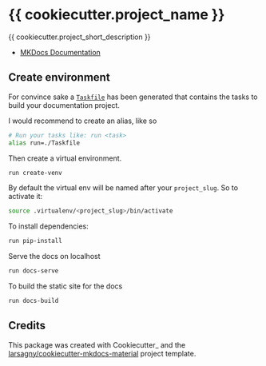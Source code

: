 # {{ cookiecutter.project_name }}


{{ cookiecutter.project_short_description }}

* [MKDocs Documentation](https://squidfunk.github.io/mkdocs-material/getting-started/)


## Create environment

For convince sake a [`Taskfile`](https://github.com/adriancooney/Taskfile) has been generated that contains the tasks to build your documentation project. 

I would recommend to create an alias, like so 

```bash
# Run your tasks like: run <task>
alias run=./Taskfile
```

Then create a virtual environment.

```bash
run create-venv
```

By default the virtual env will be named after your `project_slug`. So to activate it:


```bash
source .virtualenv/<project_slug>/bin/activate
```

To install dependencies:

```bash
run pip-install
```

Serve the docs on localhost

```bash
run docs-serve
```

To build the static site for the docs

```bash
run docs-build
```

Credits
-------

This package was created with Cookiecutter_ and the [larsagny/cookiecutter-mkdocs-material](https://github.com/larsagny/cookiecutter-mkdocs-material) project template.
